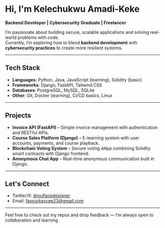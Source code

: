 #  Hi, I'm Kelechukwu Amadi-Keke  

 **Backend Developer | Cybersecurity Graduate | Freelancer**  

I’m passionate about building secure, scalable applications and solving real-world problems with code.  
Currently, I’m exploring how to blend **backend development** with **cybersecurity practices** to create more resilient systems.  

---

##  Tech Stack
- **Languages**: Python, Java, JavaScript (learning), Solidity (basic)  
- **Frameworks**: Django, FastAPI, Tailwind CSS  
- **Databases**: PostgreSQL, MySQL, SQLite  
- **Other**: Git, Docker (learning), CI/CD basics, Linux  

---

##  Projects
-  **Invoice API (FastAPI)** – Simple invoice management with authentication and RESTful APIs.  
-  **Course Sales Platform (Django)** – E-learning system with user accounts, payments, and course playback.  
-  **Blockchain Voting System** – Secure voting dApp combining Solidity smart contracts with Django frontend.  
-  **Anonymous Chat App** – Real-time anonymous communication built in Django.  

---

## Let's Connect
- Twitter/X: [@nulfacedesigner](#)  
- Email: favourkaycee23@gmail.com  

---

Feel free to check out my repos and drop feedback — I’m always open to collaboration and learning


<!---
Im-Kaycee/Im-Kaycee is a ✨ special ✨ repository because its `README.md` (this file) appears on your GitHub profile.
You can click the Preview link to take a look at your changes.
--->
